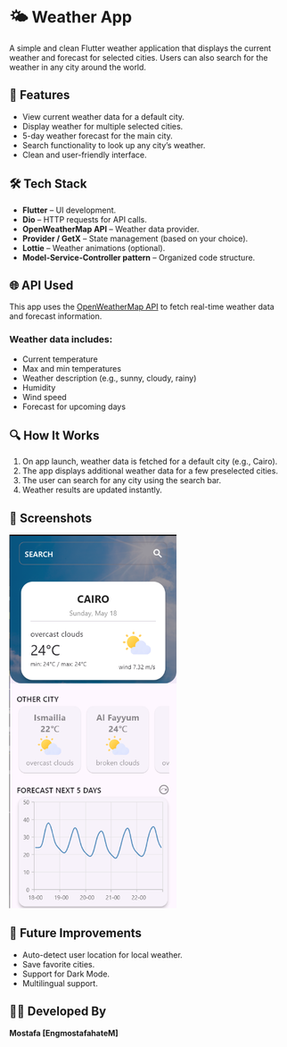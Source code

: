 # 🌤️ Weather App

A simple and clean Flutter weather application that displays the current weather and forecast for selected cities. Users can also search for the weather in any city around the world.

## 📱 Features

- View current weather data for a default city.
- Display weather for multiple selected cities.
- 5-day weather forecast for the main city.
- Search functionality to look up any city’s weather.
- Clean and user-friendly interface.

## 🛠️ Tech Stack

- **Flutter** – UI development.
- **Dio** – HTTP requests for API calls.
- **OpenWeatherMap API** – Weather data provider.
- **Provider / GetX** – State management (based on your choice).
- **Lottie** – Weather animations (optional).
- **Model-Service-Controller pattern** – Organized code structure.

## 🌐 API Used

This app uses the [OpenWeatherMap API](https://openweathermap.org/api) to fetch real-time weather data and forecast information.

### Weather data includes:

- Current temperature
- Max and min temperatures
- Weather description (e.g., sunny, cloudy, rainy)
- Humidity
- Wind speed
- Forecast for upcoming days

## 🔍 How It Works

1. On app launch, weather data is fetched for a default city (e.g., Cairo).
2. The app displays additional weather data for a few preselected cities.
3. The user can search for any city using the search bar.
4. Weather results are updated instantly.

## 📸 Screenshots

<img src="assets/Screen/Home_Screen_Weather_App.png" alt="Home Screen" width="300"/>

## 🧠 Future Improvements

- Auto-detect user location for local weather.
- Save favorite cities.
- Support for Dark Mode.
- Multilingual support.

## 👨‍💻 Developed By

**Mostafa [EngmostafahateM]**

